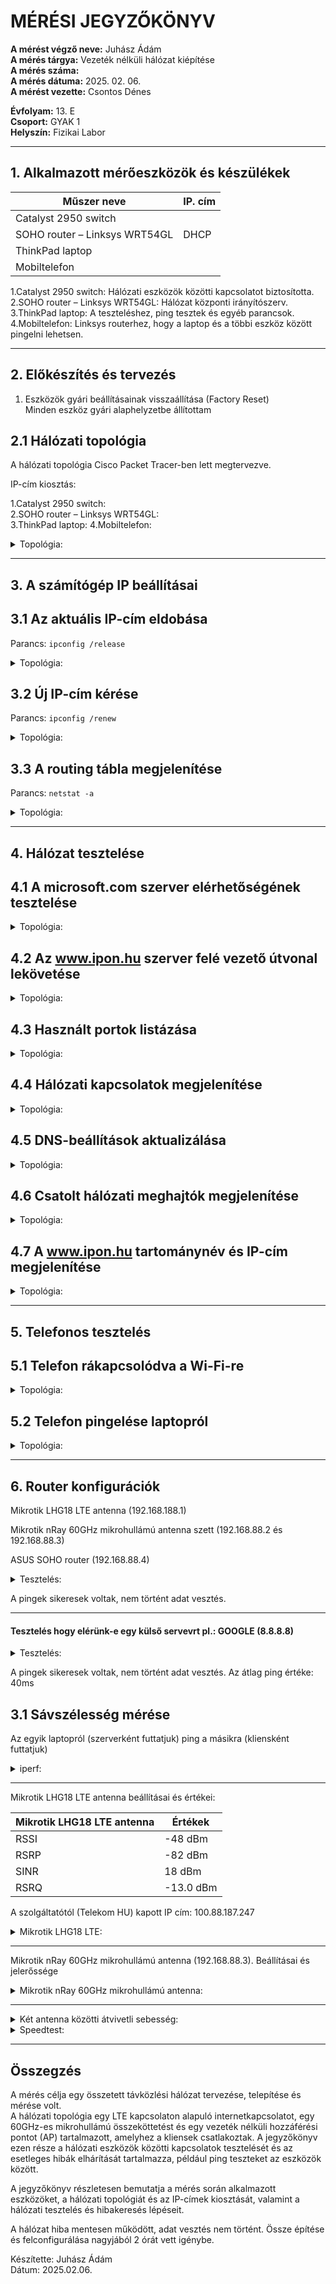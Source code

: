 # MÉRÉSI JEGYZŐKÖNYV

**A mérést végző neve:** Juhász Ádám   
**A mérés tárgya:**  Vezeték nélküli hálózat kiépítése    
**A mérés száma:**   
**A mérés dátuma:** 2025. 02. 06.    
**A mérést vezette:** Csontos Dénes  

**Évfolyam:** 13. E  
**Csoport:** GYAK 1  
**Helyszín:** Fizikai Labor  

--------------

## 1. Alkalmazott mérőeszközök és készülékek

| Műszer neve                                       | IP. cím       | 
| ------------------------------------------------- | ----------- | 
|           Catalyst 2950 switch                    |              |
|  SOHO router – Linksys WRT54GL                    |  DHCP | 
|      ThinkPad laptop                              |  | 
|      Mobiltelefon                                 |  |


1.Catalyst 2950 switch: Hálózati eszközök közötti kapcsolatot biztosította.   
2.SOHO router – Linksys WRT54GL: Hálózat központi irányítószerv.   
3.ThinkPad laptop: A teszteléshez, ping tesztek és egyéb parancsok.  
4.Mobiltelefon: Linksys routerhez, hogy a laptop és a többi eszköz között pingelni lehetsen.
 
  
---------------------------------------------------------------------

## 2. Előkészítés és tervezés

1. Eszközök gyári beállításainak visszaállítása (Factory Reset)  
   Minden eszköz gyári alaphelyzetbe állítottam  


## 2.1 Hálózati topológia

A hálózati topológia Cisco Packet Tracer-ben lett megtervezve.   


IP-cím kiosztás:

1.Catalyst 2950 switch:    
2.SOHO router – Linksys WRT54GL:   
3.ThinkPad laptop: 
4.Mobiltelefon: 
 


<details>
    <summary>Topológia:</summary>
   <img src="https://github.com/user-attachments/assets/9df26b29-6c85-4255-bce0-2098f346c374">
</details>


-----------------------

## 3. A számítógép IP beállításai     

## 3.1 Az aktuális IP-cím eldobása   
Parancs: `ipconfig /release`    

<details>
    <summary>Topológia:</summary>
   <img src="https://github.com/user-attachments/assets/9df26b29-6c85-4255-bce0-2098f346c374">
</details>



## 3.2 Új IP-cím kérése   
Parancs: `ipconfig /renew`   

<details>
    <summary>Topológia:</summary>
   <img src="https://github.com/user-attachments/assets/9df26b29-6c85-4255-bce0-2098f346c374">
</details>


## 3.3 A routing tábla megjelenítése   
Parancs: `netstat -a`


<details>
    <summary>Topológia:</summary>
   <img src="https://github.com/user-attachments/assets/9df26b29-6c85-4255-bce0-2098f346c374">
</details>


------------------------------------------------------------------

## 4. Hálózat tesztelése  

## 4.1 A microsoft.com szerver elérhetőségének tesztelése   


<details>
    <summary>Topológia:</summary>
   <img src="https://github.com/user-attachments/assets/9df26b29-6c85-4255-bce0-2098f346c374">
</details>


## 4.2 Az www.ipon.hu szerver felé vezető útvonal lekövetése  

<details>
    <summary>Topológia:</summary>
   <img src="https://github.com/user-attachments/assets/9df26b29-6c85-4255-bce0-2098f346c374">
</details>


## 4.3 Használt portok listázása    


<details>
    <summary>Topológia:</summary>
   <img src="https://github.com/user-attachments/assets/9df26b29-6c85-4255-bce0-2098f346c374">
</details>

## 4.4 Hálózati kapcsolatok megjelenítése    


<details>
    <summary>Topológia:</summary>
   <img src="https://github.com/user-attachments/assets/9df26b29-6c85-4255-bce0-2098f346c374">
</details>


## 4.5 DNS-beállítások aktualizálása       

<details>
    <summary>Topológia:</summary>
   <img src="https://github.com/user-attachments/assets/9df26b29-6c85-4255-bce0-2098f346c374">
</details>



## 4.6 Csatolt hálózati meghajtók megjelenítése     

<details>
    <summary>Topológia:</summary>
   <img src="https://github.com/user-attachments/assets/9df26b29-6c85-4255-bce0-2098f346c374">
</details>





## 4.7 A www.ipon.hu tartománynév és IP-cím megjelenítése  


<details>
    <summary>Topológia:</summary>
   <img src="https://github.com/user-attachments/assets/9df26b29-6c85-4255-bce0-2098f346c374">
</details>




---------------------------------------------------------------------------------

## 5. Telefonos tesztelés   


## 5.1 Telefon rákapcsolódva a Wi-Fi-re  

<details>
    <summary>Topológia:</summary>
   <img src="https://github.com/user-attachments/assets/9df26b29-6c85-4255-bce0-2098f346c374">
</details>



## 5.2 Telefon pingelése laptopról  

<details>
    <summary>Topológia:</summary>
   <img src="https://github.com/user-attachments/assets/9df26b29-6c85-4255-bce0-2098f346c374">
</details>



----------------------------------------------------
## 6. Router konfigurációk


Mikrotik LHG18 LTE antenna (192.168.188.1)  

Mikrotik nRay 60GHz mikrohullámú antenna szett (192.168.88.2 és 192.168.88.3)  

ASUS SOHO router (192.168.88.4)


<details>
    <summary>Tesztelés:</summary>
  C:\Users\Admin>ping 192.168.88.1

Pinging 192.168.88.1 with 32 bytes of data:
Reply from 192.168.88.1: bytes=32 time<1ms TTL=64
Reply from 192.168.88.1: bytes=32 time<1ms TTL=64
Reply from 192.168.88.1: bytes=32 time<1ms TTL=64

Ping statistics for 192.168.88.1:
    Packets: Sent = 3, Received = 3, Lost = 0 (0% loss),
Approximate round trip times in milli-seconds:
    Minimum = 0ms, Maximum = 0ms, Average = 0ms
Control-C
^C
C:\Users\Admin>ping 192.168.88.2

Pinging 192.168.88.2 with 32 bytes of data:
Reply from 192.168.88.2: bytes=32 time<1ms TTL=64
Reply from 192.168.88.2: bytes=32 time<1ms TTL=64
Reply from 192.168.88.2: bytes=32 time<1ms TTL=64

Ping statistics for 192.168.88.2:
    Packets: Sent = 3, Received = 3, Lost = 0 (0% loss),
Approximate round trip times in milli-seconds:
    Minimum = 0ms, Maximum = 0ms, Average = 0ms
Control-C
^C
C:\Users\Admin>ping 192.168.88.3

Pinging 192.168.88.3 with 32 bytes of data:
Reply from 192.168.88.3: bytes=32 time=1ms TTL=64
Reply from 192.168.88.3: bytes=32 time=1ms TTL=64
Reply from 192.168.88.3: bytes=32 time=1ms TTL=64
Reply from 192.168.88.3: bytes=32 time=1ms TTL=64

Ping statistics for 192.168.88.3:
    Packets: Sent = 4, Received = 4, Lost = 0 (0% loss),
Approximate round trip times in milli-seconds:
    Minimum = 1ms, Maximum = 1ms, Average = 1ms

C:\Users\Admin>

C:\Users\Admin>ping 192.168.88.4

Pinging 192.168.88.4 with 32 bytes of data:
Reply from 192.168.88.4: bytes=32 time<1ms TTL=64
Reply from 192.168.88.4: bytes=32 time<1ms TTL=64
Reply from 192.168.88.4: bytes=32 time<1ms TTL=64
Reply from 192.168.88.4: bytes=32 time<1ms TTL=64

Ping statistics for 192.168.88.4:
    Packets: Sent = 4, Received = 4, Lost = 0 (0% loss),
Approximate round trip times in milli-seconds:
    Minimum = 0ms, Maximum = 0ms, Average = 0ms
   </details>

A pingek sikeresek voltak, nem történt adat vesztés.

----------

#### Tesztelés hogy elérünk-e egy külső servevrt pl.: GOOGLE (8.8.8.8)  


<details>
    <summary>Tesztelés:</summary>
   <img src="https://github.com/user-attachments/assets/46497593-8c92-4cb5-a0e1-ea7e556ada1d">
</details>


A pingek sikeresek voltak, nem történt adat vesztés. Az átlag ping értéke: 40ms



## 3.1 Sávszélesség mérése  

Az egyik laptopról (szerverként futtatjuk) ping a másikra (kliensként futtatjuk) 

<details>
    <summary>iperf:</summary>
   <img src="https://github.com/user-attachments/assets/45fd843f-31b3-48be-b69c-4a27bd5c0641">
</details>

----------

Mikrotik LHG18 LTE antenna beállításai és értékei:

|     Mikrotik LHG18 LTE antenna                    | Értékek    | 
| ------------------------------------------------- | -----------| 
| RSSI                                              | -48 dBm    |
|   RSRP                                            | -82 dBm    | 
|     SINR                                          | 18 dBm     | 
|     RSRQ                                          | -13.0 dBm  | 

A szolgáltatótól (Telekom HU) kapott IP cím: 100.88.187.247


<details>
    <summary>Mikrotik LHG18 LTE:</summary>
   <img src="https://github.com/user-attachments/assets/063adaf7-c9cd-41e0-95ce-bfe988720bfd">
</details>

-----------------

Mikrotik nRay 60GHz mikrohullámú antenna (192.168.88.3). Beállításai és jelerőssége

<details>
    <summary>Mikrotik nRay 60GHz mikrohullámú antenna:</summary>
   <img src="https://github.com/user-attachments/assets/6445fb05-179d-4b00-a68a-d2d6f7355ca7">
</details>

-------------

<details>
    <summary>Két antenna közötti átvivetli sebesség:</summary>
   <img src="https://github.com/user-attachments/assets/56232b9a-ac90-4b77-8ed1-95489e18248d">
</details>





<details>
    <summary>Speedtest:</summary>
   <img src="https://github.com/user-attachments/assets/046b4f4c-c502-4b3b-87e9-ca410f88544b">
</details>

-------------------
## Összegzés

A mérés célja egy összetett távközlési hálózat tervezése, telepítése és mérése volt.  
A hálózati topológia egy LTE kapcsolaton alapuló internetkapcsolatot, egy 60GHz-es mikrohullámú összeköttetést és egy vezeték nélküli hozzáférési pontot (AP) tartalmazott, amelyhez a kliensek csatlakoztak. A jegyzőkönyv ezen része a hálózati eszközök közötti kapcsolatok tesztelését és az esetleges hibák elhárítását tartalmazza, például ping teszteket az eszközök között.  

A jegyzőkönyv részletesen bemutatja a mérés során alkalmazott eszközöket, a hálózati topológiát és az IP-címek kiosztását, valamint a hálózati tesztelés és hibakeresés lépéseit.  

A hálózat hiba mentesen működött, adat vesztés nem történt. Össze építése és felconfigurálása nagyjából 2 órát vett igénybe.  

Készítette: Juhász Ádám  
Dátum: 2025.02.06.  
